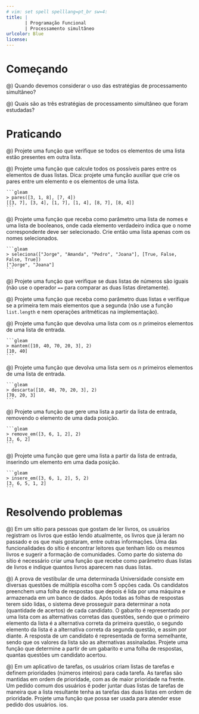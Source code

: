 ```yaml
---
# vim: set spell spelllang=pt_br sw=4:
title: |
       | Programação Funcional
       | Processamento simultâneo
urlcolor: Blue
license:
---
```


# Começando

@) Quando devemos considerar o uso das estratégias de processamento simultâneo?

@) Quais são as três estratégias de processamento simultâneo que foram estudadas?


# Praticando

<!-- Um atômico -->

@) Projete uma função que verifique se todos os elementos de uma lista estão presentes em outra lista.

@) Projete uma função que calcule todos os possíveis pares entre os elementos de duas listas. Dica: projete uma função auxiliar que crie os pares entre um elemento e os elementos de uma lista.

    ```gleam
    > pares([3, 1, 8], [7, 4])
    [[3, 7], [3, 4], [1, 7], [1, 4], [8, 7], [8, 4]]
    ```


<!-- Sincronizado -->

@) Projete uma função que receba como parâmetro uma lista de nomes e uma lista de booleanos, onde cada elemento verdadeiro indica que o nome correspondente deve ser selecionado. Crie então uma lista apenas com os nomes selecionados.

    ```gleam
    > seleciona(["Jorge", "Amanda", "Pedro", "Joana"], [True, False, False, True])
    ["Jorge", "Joana"]
    ```

@) Projete uma função que verifique se duas listas de números são iguais (não use o operador `==` para comparar as duas listas diretamente).


<!-- Combinações -->

@) Projete uma função que receba como parâmetro duas listas e verifique se a primeira tem mais elementos que a segunda (não use a função `list.length` e nem operações aritméticas na implementação).

@) Projete uma função que devolva uma lista com os $n$ primeiros elementos de uma lista de entrada.

    ```gleam
    > mantem([10, 40, 70, 20, 3], 2)
    [10, 40]
    ```

@) Projete uma função que devolva uma lista sem os $n$ primeiros elementos de uma lista de entrada.

    ```gleam
    > descarta([10, 40, 70, 20, 3], 2)
    [70, 20, 3]
    ```

@) Projete uma função que gere uma lista a partir da lista de entrada, removendo o elemento de uma dada posição.

    ```gleam
    > remove_em([3, 6, 1, 2], 2)
    [3, 6, 2]
    ```

@) Projete uma função que gere uma lista a partir da lista de entrada, inserindo um elemento em uma dada posição.

    ```gleam
    > insere_em([3, 6, 1, 2], 5, 2)
    [3, 6, 5, 1, 2]
    ```


# Resolvendo problemas

<!-- Um atomico -->

@) Em um sítio para pessoas que gostam de ler livros, os usuários registram os livros que estão lendo atualmente, os livros que já leram no passado e os que mais gostaram, entre outras informações. Uma das funcionalidades do sítio é encontrar leitores que tenham lido os mesmos livros e sugerir a formação de comunidades. Como parte do sistema do sítio é necessário criar uma função que recebe como parâmetro duas listas de livros e indique quantos livros aparecem nas duas listas.

<!-- Sincronizado -->

@) A prova de vestibular de uma determinada Universidade consiste em diversas questões de múltipla escolha com 5 opções cada. Os candidatos preenchem uma folha de respostas que depois é lida por uma máquina e armazenada em um banco de dados. Após todas as folhas de respostas terem sido lidas, o sistema deve prosseguir para determinar a nota (quantidade de acertos) de cada candidato. O gabarito é representado por uma lista com as alternativas corretas das questões, sendo que o primeiro elemento da lista é a alternativa correta da primeira questão, o segundo elemento da lista é a alternativa correta da segunda questão, e assim por diante. A resposta de um candidato é representada de forma semelhante, sendo que os valores da lista são as alternativas assinaladas. Projete uma função que determine a partir de um gabarito e uma folha de respostas, quantas questões um candidato acertou.

<!-- Combinações -->

@) Em um aplicativo de tarefas, os usuários criam listas de tarefas e definem prioridades (números inteiros) para cada tarefa. As tarefas são mantidas em ordem de prioridade, com as de maior prioridade na frente. Um pedido comum dos usuários é poder juntar duas listas de tarefas de maneira que a lista resultante tenha as tarefas das duas listas em ordem de prioridade. Projete uma função que possa ser usada para atender esse pedido dos usuários.
ios.
